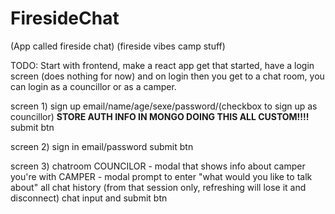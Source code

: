 # FiresideChat


(App called fireside chat) (fireside vibes camp stuff)

TODO: Start with frontend, make a react app get that started, have a login screen (does nothing for now) and on login then you get to a chat room, you can login as a councillor or as a camper.

screen 1) sign up
    email/name/age/sexe/password/(checkbox to sign up as councillor)
    **STORE AUTH INFO IN MONGO DOING THIS ALL CUSTOM!!!!**
    submit btn

screen 2) sign in
    email/password
    submit btn

screen 3) chatroom
    COUNCILOR - 
        modal that shows info about camper you're with 
    CAMPER -
        modal prompt to enter "what would you like to talk about"
    all
        chat history (from that session only, refreshing will lose it and disconnect) chat input and submit btn
